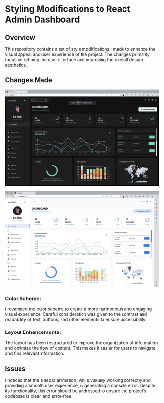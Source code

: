 # Styling Modifications to React Admin Dashboard

## Overview

This repository contains a set of style modifications I made to enhance the visual appeal and user experience of the project. The changes primarily focus on refining the user interface and improving the overall design aesthetics.

## Changes Made

![alt text](https://github.com/DRakkola/react-admin-dashboard-master/blob/e295517dde8fdedf9320098c1c29b12ece712e05/public/assets/ScreenshotDark.png)

![alt text](https://github.com/DRakkola/react-admin-dashboard-master/blob/e295517dde8fdedf9320098c1c29b12ece712e05/public/assets/ScreenshotLight.png)

### Color Scheme: 
I revamped the color scheme to create a more harmonious and engaging visual experience. Careful consideration was given to the contrast and readability of text, buttons, and other elements to ensure accessibility.

### Layout Enhancements:
The layout has been restructured to improve the organization of information and optimize the flow of content. This makes it easier for users to navigate and find relevant information.

## Issues

I noticed that the sidebar animation, while visually working correctly and providing a smooth user experience, is generating a console error. Despite its functionality, this error should be addressed to ensure the project's codebase is clean and error-free.



